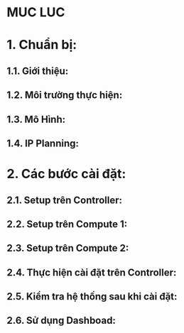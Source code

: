 # MUC LUC
# 1. Chuẩn bị:
## 1.1. Giới thiệu:
## 1.2. Môi trường thực hiện:
## 1.3. Mô Hình:
## 1.4. IP Planning:
# 2. Các bước cài đặt:
## 2.1. Setup trên Controller:
## 2.2. Setup trên Compute 1:
## 2.3. Setup trên Compute 2:
## 2.4. Thực hiện cài đặt trên Controller:
## 2.5. Kiểm tra hệ thống sau khi cài đặt:
## 2.6. Sử dụng Dashboad: